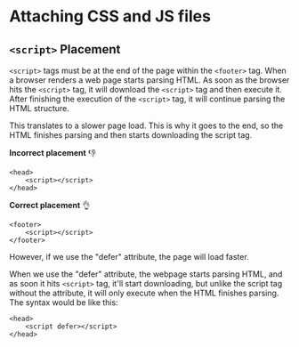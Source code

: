 Attaching CSS and JS files
==========================

## ```<script>``` Placement
```<script>``` tags must be at the end of the page within the ```<footer>```  tag. When a browser renders a web page starts parsing HTML. As soon as the browser hits the ```<script>``` tag, it will download the ```<script>``` tag and then execute it. After finishing the execution of the ```<script>``` tag, it will continue parsing the HTML structure.  

This translates to a slower page load. This is why it goes to the end, so the HTML finishes parsing and then starts downloading the script tag.

**Incorrect placement** :-1:
```
<head>
    <script></script>
</head>
```

**Correct placement** :ok_hand:
```
<footer>
    <script></script>
</footer>
```

However, if we use the "defer" attribute, the page will load faster.

When we use the "defer" attribute, the webpage starts parsing HTML, and as soon it hits ```<script>``` tag, it'll start downloading, but unlike the script tag without the attribute, it will only execute when the HTML finishes parsing. The syntax would be like this:

```
<head>
    <script defer></script>
</head>
```
